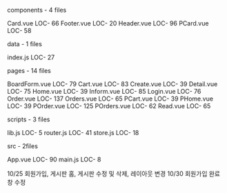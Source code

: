 components - 4 files

Card.vue LOC- 66 Footer.vue LOC- 20 Header.vue LOC- 96 PCard.vue LOC- 58

data - 1 files

index.js LOC- 27

pages - 14 files

BoardForm.vue LOC- 79 Cart.vue LOC- 83 Create.vue LOC- 39 Detail.vue LOC- 75 Home.vue LOC- 39 Inform.vue LOC- 85 Login.vue LOC- 76 Order.vue LOC- 137 Orders.vue LOC- 65 PCart.vue LOC- 39 PHome.vue LOC- 39 POrder.vue LOC- 125 POrders.vue LOC- 62 Read.vue LOC- 65

scripts - 3 files

lib.js LOC- 5 router.js LOC- 41 store.js LOC- 18

src - 2files

App.vue LOC- 90 main.js LOC- 8



10/25 회원가입, 게시판 홈, 게시판 수정 및 삭제, 레이아웃 변경
10/30 회원가입 완료 창 수정
